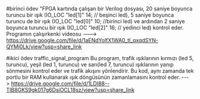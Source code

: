#birinci ödev
"FPGA kartında çalışan bir Verilog dosyası, 20 saniye boyunca turuncu bir ışık (IO_LOC "led[1]" 14; // beşinci led), 5 saniye boyunca turuncu de bir ışık (IO_LOC "led[0]" 10; //birinci led) ve ardından 2 saniye boyunca turuncu bir ışık (IO_LOC "led[2]" 16; // yedinci led) kontrol eder.
Programın çalışırkenki videosu ---> https://drive.google.com/file/d/1aENdYolfX1WA0_tl_qxqdSYN-QYMj0Lk/view?usp=share_link



#ikici ödev
traffic_signal_program
Bu program, trafik ışıklarının kırmızı (led 5, turuncu), yeşil (led 1, turuncu) ve sarı(led 7, turuncu) ışıklarının yanıp sönmesini kontrol eder ve trafik akışını yönlendirir. Bu kod, aynı zamanda tek portlu bir RAM kullanarak ışık döngüsünün zamanlamasını kontrol eder. --->  https://drive.google.com/file/d/1LDI88--TIB8GKS9gk017g6DsiOCL18sz/view?usp=share_link
